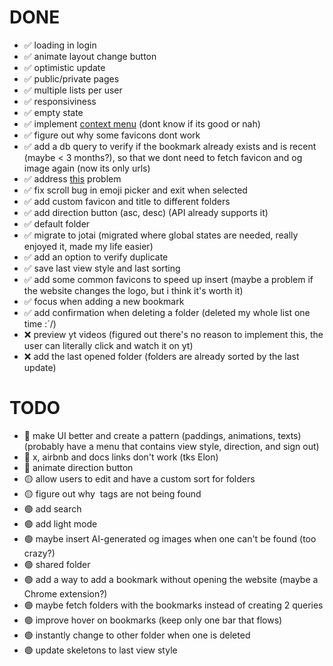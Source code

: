 # DONE

- ✅  loading in login
- ✅  animate layout change button
- ✅  optimistic update
- ✅  public/private pages
- ✅  multiple lists per user
- ✅  responsiviness
- ✅  empty state
- ✅  implement [context menu](https://www.radix-ui.com/primitives/docs/components/context-menu) (dont know if its good or nah)
- ✅  figure out why some favicons dont work
- ✅  add a db query to verify if the bookmark already exists and is recent (maybe < 3 months?), so that we dont need to fetch favicon and og image again (now its only urls)
- ✅  address [this](https://nextjs.org/docs/messages/api-routes-response-size-limit) problem
- ✅  fix scroll bug in emoji picker and exit when selected
- ✅  add custom favicon and title to different folders
- ✅  add direction button (asc, desc) (API already supports it)
- ✅  default folder
- ✅  migrate to jotai (migrated where global states are needed, really enjoyed it, made my life easier)  
- ✅  add an option to verify duplicate
- ✅  save last view style and last sorting
- ✅  add some common favicons to speed up insert (maybe a problem if the website changes the logo, but i think it's worth it) 
- ✅  focus when adding a new bookmark
- ✅  add confirmation when deleting a folder (deleted my whole list one time :´/)
- ❌  preview yt videos (figured out there's no reason to implement this, the user can literally click and watch it on yt)
- ❌  add the last opened folder (folders are already sorted by the last update)

# TODO

- 🔴  make UI better and create a pattern (paddings, animations, texts) (probably have a menu that contains view style, direction, and sign out)
- 🔴  x, airbnb and docs links don't work (tks Elon)
- 🔴  animate direction button
- 🟡  allow users to edit and have a custom sort for folders
- 🟡  figure out why <img> tags are not being found
- 🟢  add search
- 🟢  add light mode
- 🟢  maybe insert AI-generated og images when one can't be found (too crazy?)
- 🟢  shared folder
- 🟢  add a way to add a bookmark without opening the website (maybe a Chrome extension?)
- 🟢  maybe fetch folders with the bookmarks instead of creating 2 queries
- 🟢  improve hover on bookmarks (keep only one bar that flows)
- 🟢  instantly change to other folder when one is deleted
- 🟢  update skeletons to last view style

